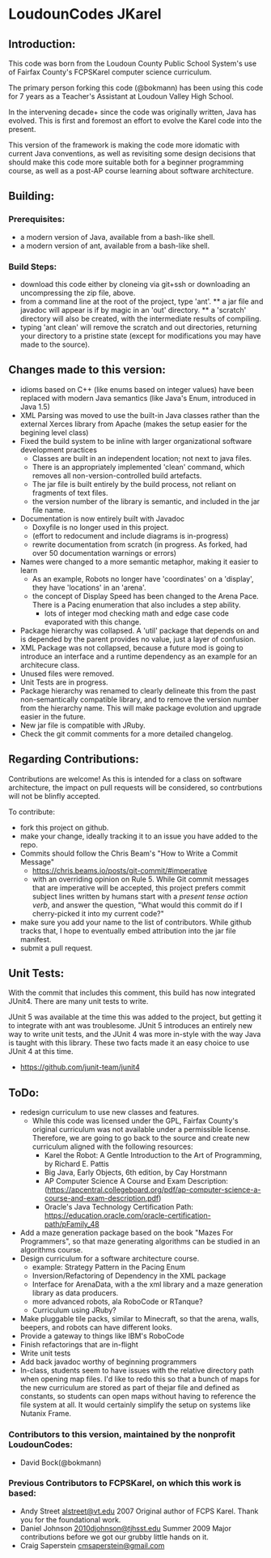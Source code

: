 # LoudounCodes JKarel

## Introduction:
This code was born from the Loudoun County Public School System's use of Fairfax County's FCPSKarel computer science curriculum.

The primary person forking this code (@bokmann) has been using this code for 7 years as a Teacher's Assistant at Loudoun Valley High School.

In the intervening decade+ since the code was originally written, Java has evolved.  This is first and foremost an effort to evolve the Karel code into the present.

This version of the framework is making the code more idomatic with current Java conventions, as well as revisiting some design decisions that should make this code more suitable both for a beginner programming course, as well as a post-AP course learning about software architecture.

## Building:
### Prerequisites:
* a modern version of Java, available from a bash-like shell.
* a modern version of ant, available from a bash-like shell.
### Build Steps:
* download this code either by cloneing via git+ssh or downloading an uncompressing the zip file, above.
* from a command line at the root of the project, type 'ant'.
** a jar file and javadoc will appear is if by magic in an 'out' directory.
** a 'scratch' directory will also be created, with the intermediate results of compiling.
* typing 'ant clean' will remove the scratch and out directories, returning your directory to a pristine state (except for modifications you may have made to the source).
## Changes made to this version:
* idioms based on C++ (like enums based on integer values) have been replaced with modern Java semantics (like Java's Enum, introduced in Java 1.5)
* XML Parsing was moved to use the built-in Java classes rather than the external Xerces library from Apache (makes the setup easier for the begining level class)
* Fixed the build system to be inline with larger organizational software development practices
  * Classes are built in an independent location; not next to java files.
  * There is an appropriately implemented 'clean' command, which removes all non-version-controlled build artefacts.
  * The jar file is built entirely by the build process, not reliant on fragments of text files.
  * the version number of the library is semantic, and included in the jar file name.
* Documentation is now entirely built with Javadoc
  * Doxyfile is no longer used in this project.
  * (effort to redocument and include diagrams is in-progress)
  * rewrite documentation from scratch (in progress. As forked, had over 50 documentation warnings or errors)
* Names were changed to a more semantic metaphor, making it easier to learn
  * As an example, Robots no longer have 'coordinates' on a 'display', they have 'locations' in an 'arena'.
  * the concept of Display Speed has been changed to the Arena Pace.  There is a Pacing enumeration that also includes a step ability.
    * lots of integer mod checking math and edge case code evaporated with this change.
* Package hierarchy was collapsed.  A 'util' package that depends on and is depended by the parent provides no value, just a layer of confusion.
* XML Package was not collapsed, because a future mod is going to introduce an interface and a runtime dependency as an example for an architecure class.
* Unused files were removed.
* Unit Tests are in progress.
* Package hierarchy was renamed to clearly delineate this from the past non-semantically compatible library, and to remove the version number from the hierarchy name. This will make package evolution and upgrade easier in the future.
* New jar file is compatible with JRuby.
* Check the git commit comments for a more detailed changelog.

## Regarding Contributions:
Contributions are welcome!  As this is intended for a class on software architecture, the impact on pull requests will be considered, so contrbutions will not be blinfly accepted.

To contribute:
* fork this project on github.
* make your change, ideally tracking it to an issue you have added to the repo.
* Commits should follow the Chris Beam's "How to Write a Commit Message"
  * https://chris.beams.io/posts/git-commit/#imperative
  * with an overriding opinion on Rule 5.  While Git commit messages that are imperative will be accepted, this project prefers commit subject lines written by humans start with a *present tense action verb*, and answer the question, "What would this commit do if I cherry-picked it into my current code?"
* make sure you add your name to the list of contributors.  While github tracks that, I hope to eventually embed attribution into the jar file manifest.
* submit a pull request.

## Unit Tests:
With the commit that includes this comment, this build has now integrated JUnit4. There are many unit tests to write.

JUnit 5 was available at the time this was added to the project, but getting it to integrate with ant was troublesome. JUnit 5 introduces an entirely new way to write unit tests, and the JUnit 4 was more in-style with the way Java is taught with this library.  These two facts made it an easy choice to use JUnit 4 at this time.

* https://github.com/junit-team/junit4

## ToDo:
* redesign curriculum to use new classes and features.
  * While this code was licensed under the GPL, Fairfax County's original curriculum was not available under a permissible license. Therefore, we are going to go back to the source and create new curriculum aligned with the following resources:
    * Karel the Robot: A Gentle Introduction to the Art of Programming, by Richard E. Pattis
    * Big Java, Early Objects, 6th edition, by Cay Horstmann
    * AP Computer Science A Course and Exam Description: (https://apcentral.collegeboard.org/pdf/ap-computer-science-a-course-and-exam-description.pdf)
    * Oracle's Java Technology Certification Path: https://education.oracle.com/oracle-certification-path/pFamily_48
* Add a maze generation package based on the book "Mazes For Programmers", so that maze generating algorithms can be studied in an algorithms course.
* Design curriculum for a software architecture course.
  * example: Strategy Pattern in the Pacing Enum
  * Inversion/Refactoring of Dependency in the XML package
  * Interface for ArenaData, with a the xml library and a maze generation library as data producers.
  * more advanced robots, ala RoboCode or RTanque?
  * Curriculum using JRuby?
* Make pluggable tile packs, similar to Minecraft, so that the arena, walls, beepers, and robots can have different looks.
* Provide a gateway to things like IBM's RoboCode
* Finish refactorings that are in-flight
* Write unit tests
* Add back javadoc worthy of beginning programmers
* In-class, students seem to have issues with the relative directory path when opening map files. I'd like to redo this so that a bunch of maps for the new curriculum are stored as part of thejar file and defined as constants, so students can open maps without having to reference the file system at all.  It would certainly simplify the setup on systems like Nutanix Frame.

### Contributors to this version, maintained by the nonprofit LoudounCodes:
* David Bock(@bokmann)

### Previous Contributors to FCPSKarel, on which this work is based:

* Andy Street <alstreet@vt.edu> 2007 Original author of FCPS Karel. Thank you for the foundational work.
* Daniel Johnson <2010djohnson@tjhsst.edu> Summer 2009 Major contributions before we got our grubby little hands on it.
* Craig Saperstein <cmsaperstein@gmail.com>
